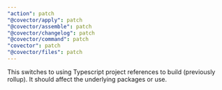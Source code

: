 ```yaml
---
"action": patch
"@covector/apply": patch
"@covector/assemble": patch
"@covector/changelog": patch
"@covector/command": patch
"covector": patch
"@covector/files": patch
---
```


This switches to using Typescript project references to build (previously rollup). It should affect the underlying packages or use.
